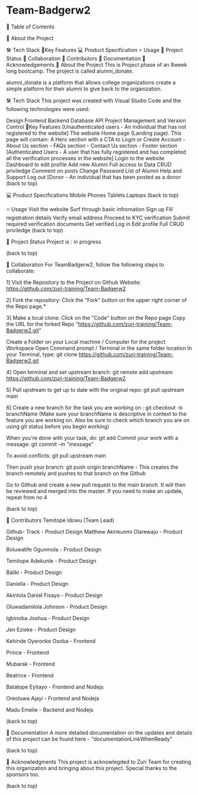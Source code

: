# Team-Badgerw2

📗 Table of Contents

📖 About the Project

🛠 Tech Stack
🚀Key Features
💻 Product Specification
⭐️ Usage
🔭 Project Status
👥 Collaboration
🤝 Contributors
📝 Documentation
🙏 Acknowledgements
📖 About the Project
This is Project phase of an 8week long bootcamp. The project is called alumni_donate.

alumni_donate is a platform that allows college organizations create a simple platform for their alumni to give back to the organization.

🛠 Tech Stack
This project was created with Visual Studio Code and the following technologies were used:

Design
Frontend
Backend
Database
API
Project Management and Version Control
🚀Key Features
[Unauthenticated users - An individual that has not registered to the website] The website Home page (Landing page). This page will contain:
A Hero section with a CTA to Login or Create Account - About Us section - FAQs section - Contact Us section - Footer section
[Authenticated Users - A user that has fully registered and has completed all the verification processes in the website] Login to the website Dashboard to edit profile Add new Alumni Full access to Data CRUD priviledge Comment on posts Change Password List of Alumni Help and Support Log out
[Donor - An individual that has been posted as a donor
(back to top)

💻 Product Specifications
Mobile Phones
Tablets
Laptops
(back to top)

⭐️ Usage
Visit the website
Surf through basic infromation
Sign up
Fill registration details
Verify email address
Proceed to KYC verification
Submit required verification documents
Get verified
Log in
Edit profile
Full CRUD priviledge
(back to top)

🔭 Project Status
Project is : in progress

(back to top)

👥 Collaboration
For TeamBadgerw2, follow the following steps to collaborate:

1] Visit the Repository to the Project on Github Website: https://github.com/zuri-training/Team-Badgerw2

2] Fork the repository: Click the "Fork" button on the upper right corner of the Repo page.*

3] Make a local clone: Click on the "Code" button on the Repo page Copy the URL for the forked Repo "https://github.com/zuri-training/Team-Badgerw2.git"

Create a Folder on your Local machine / Computer for the project Workspace Open Command prompt / Terminal in the same folder location In your Terminal, type: git clone https://github.com/zuri-training/Team-Badgerw2.git

4] Open terminal and set upstream branch: git remote add upstream https://github.com/zuri-training/Team-Badgerw2

5] Pull upstream to get up to date with the original repo: git pull upstream main

6] Create a new branch for the task you are working on : git checkout -b branchName (Make sure your branchName is descriptive in context to the feature you are working on. Also be sure to check which branch you are on using git status before you begin working)

When you're done with your task, do:
git add
    Commit your work with a message:
    git commit -m "message"

To avoid conflicts:
git pull upstream main

Then push your branch:
git push origin branchName - This creates the branch remotely and pushes to that branch on the Github

Go to Github and create a new pull request to the main branch. It will then be reviewed and merged into the master.
If you need to make an update, repeat from no 4

(back to top)

🤝 Contributors
Temitope Idowu (Team Lead)

Github-
Track - Product Design
Matthew Akinkunmi Olarewaju - Product Design

Boluwatife Ogunmola - Product Design

Temitope Adekunle - Product Design

Baliki - Product Design

Daniella - Product Design

Akintola Daniel Fisayo - Product Design

Oluwadamilola Johnson - Product Design

Igbinoba Joshua - Product Design

Jen Ezieke - Product Design

Kehinde Oyeronke Osoba - Frontend

Prince - Frontend

Mubarak - Frontend

Beatrice - Frontend

Batatope Eyitayo - Frontend and Nodejs

Oreoluwa Ajayi - Frontend and Nodejs

Madu Emelie - Backend and Nodejs

(back to top)

📝 Documentation
A more detailed documentation on the updates and details of this project can be found here - "documentationLinkWhenReady"

(back to top)

🙏 Acknowledgments
This project is acknowlegded to Zuri Team for creating this organization and bringing about this project. Special thanks to the sponsors too.

(back to top)
